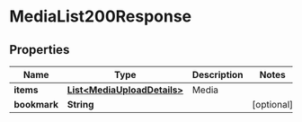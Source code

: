 

# MediaList200Response


## Properties

| Name | Type | Description | Notes |
|------------ | ------------- | ------------- | -------------|
|**items** | [**List&lt;MediaUploadDetails&gt;**](MediaUploadDetails.md) | Media |  |
|**bookmark** | **String** |  |  [optional] |




